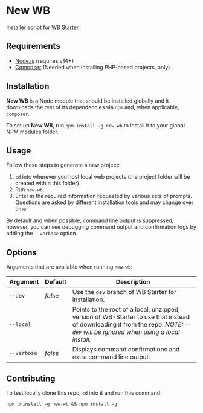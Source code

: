 # New WB

Installer script for [WB Starter](https://github.com/wbrowar/WB-Starter)

## Requirements
- [Node.js](https://nodejs.org/en/) (requires v14+)
- [Composer](https://getcomposer.org) (Needed when installing PHP-based projects, only)

## Installation
**New WB** is a Node module that should be installed globally and it downloads the rest of its dependencies via `npm` and, when applicable, `composer`.

To set up **New WB**, run `npm install -g new-wb` to install it to your global NPM modules folder.

## Usage
Follow these steps to generate a new project:

1. `cd` into wherever you host local web projects (the project folder will be created within this folder).
2. Run `new-wb`.
3. Enter in the required information requested by various sets of prompts. Questions are asked by different installation tools and may change over time.
    
By default and when possible, command line output is suppressed, however, you can see debugging command output and confirmation logs by adding the `--verbose` option.

## Options
Arguments that are available when running `new-wb`:

| Argument | Default | Description |
| --- | --- | --- |
| `--dev` | *false* | Use the `dev` branch of WB Starter for installation. |
| `--local` | | Points to the root of a local, unzipped, version of WB-Starter to use that instead of downloading it from the repo. _NOTE: `--dev` will be ignored when using a local install._ |
| `--verbose` | *false* | Displays command confirmations and extra command line output. |

## Contributing
To test locally clone this repo, `cd` into it and run this command:

```
npm uninstall -g new-wb && npm install -g
```